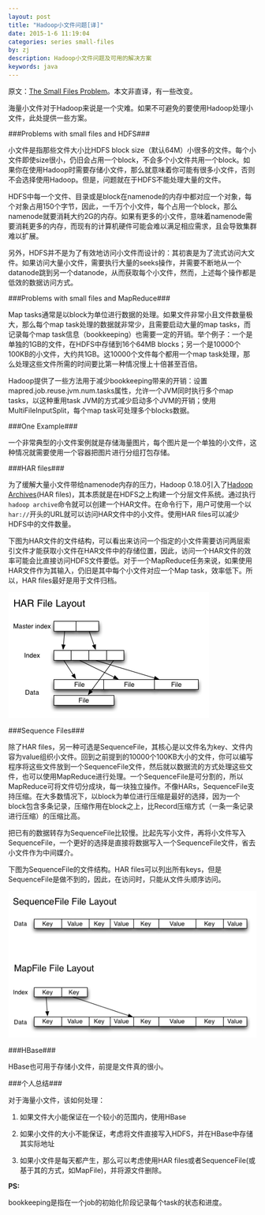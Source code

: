 ```yaml
---
layout: post
title: "Hadoop小文件问题[译]"
date: 2015-1-6 11:19:04
categories: series small-files
by: zj
description: Hadoop小文件问题及可用的解决方案
keywords: java
---
```

原文：[The Small Files Problem][link1]。本文非直译，有一些改变。

海量小文件对于Hadoop来说是一个灾难。如果不可避免的要使用Hadoop处理小文件，此处提供一些方案。

###Problems with small files and HDFS###

小文件是指那些文件大小比HDFS block size（默认64M）小很多的文件。每个小文件即使size很小，仍旧会占用一个block，不会多个小文件共用一个block。如果你在使用Hadoop时需要存储小文件，那么就意味着你可能有很多小文件，否则不会选择使用Hadoop。但是，问题就在于HDFS不能处理大量的文件。

HDFS中每一个文件、目录或是block在namenode的内存中都对应一个对象，每个对象占用150个字节，因此，一千万个小文件，每个占用一个block，那么namenode就要消耗大约2G的内存。如果有更多的小文件，意味着namenode需要消耗更多的内存，而现有的计算机硬件可能会难以满足相应需求，且会导致集群难以扩展。

另外，HDFS并不是为了有效地访问小文件而设计的：其初衷是为了流式访问大文件。如果访问大量小文件，需要执行大量的seeks操作，并需要不断地从一个datanode跳到另一个datanode，从而获取每个小文件，然而，上述每个操作都是低效的数据访问方式。

###Problems with small files and MapReduce###

Map tasks通常是以block为单位进行数据的处理。如果文件非常小且文件数量极大，那么每个map task处理的数据就非常少，且需要启动大量的map tasks，而记录每个map task信息（bookkeeping）也需要一定的开销。举个例子：一个是单独的1GB的文件，在HDFS中存储到16个64MB blocks；另一个是10000个100KB的小文件，大约共1GB。这10000个文件每个都用一个map task处理，那么处理这些文件所需的时间要比第一种情况慢上十倍甚至百倍。

Hadoop提供了一些方法用于减少bookkeeping带来的开销：设置mapred.job.reuse.jvm.num.tasks属性，允许一个JVM同时执行多个map tasks，以这种重用task JVM的方式减少启动多个JVM的开销；使用MultiFileInputSplit，每个map task可处理多个blocks数据。

###One Example###

一个非常典型的小文件案例就是存储海量图片，每个图片是一个单独的小文件，这种情况就需要使用一个容器把图片进行分组打包存储。

###HAR files###

为了缓解大量小文件带给namenode内存的压力，Hadoop 0.18.0引入了[Hadoop Archives][link2](HAR files)，其本质就是在HDFS之上构建一个分层文件系统。通过执行`hadoop archive`命令就可以创建一个HAR文件。在命令行下，用户可使用一个以`har://`开头的URL就可以访问HAR文件中的小文件。使用HAR files可以减少HDFS中的文件数量。

下图为HAR文件的文件结构，可以看出来访问一个指定的小文件需要访问两层索引文件才能获取小文件在HAR文件中的存储位置，因此，访问一个HAR文件的效率可能会比直接访问HDFS文件要低。对于一个MapReduce任务来说，如果使用HAR文件作为其输入，仍旧是其中每个小文件对应一个Map task，效率低下。所以，HAR files最好是用于文件归档。

![HAR File Layout][image1]

###Sequence Files###

除了HAR files，另一种可选是SequenceFile，其核心是以文件名为key、文件内容为value组织小文件。回到之前提到的10000个100KB大小的文件，你可以编写程序将这些文件放到一个SequenceFile文件，然后就以数据流的方式处理这些文件，也可以使用MapReduce进行处理。一个SequenceFile是可分割的，所以MapReduce可将文件切分成块，每一块独立操作。不像HARs，SequenceFile支持压缩。在大多数情况下，以block为单位进行压缩是最好的选择，因为一个block包含多条记录，压缩作用在block之上，比Record压缩方式（一条一条记录进行压缩）的压缩比高。

把已有的数据转存为SequenceFile比较慢。比起先写小文件，再将小文件写入SequenceFile，一个更好的选择是直接将数据写入一个SequenceFile文件，省去小文件作为中间媒介。

下图为SequenceFile的文件结构。HAR files可以列出所有keys，但是SequenceFile是做不到的，因此，在访问时，只能从文件头顺序访问。

![SequenceFile File Layout][image2]

###HBase###

HBase也可用于存储小文件，前提是文件真的很小。

###个人总结###

对于海量小文件，该如何处理：

1. 如果文件大小能保证在一个较小的范围内，使用HBase

2. 如果小文件的大小不能保证，考虑将文件直接写入HDFS，并在HBase中存储其实际地址

3. 如果小文件是每天都产生，那么可以考虑使用HAR files或者SequenceFile(或基于其的方式，如MapFile)，并将源文件删除。

**PS:**

bookkeeping是指在一个job的初始化阶段记录每个task的状态和进度。

[link1]:http://blog.cloudera.com/blog/2009/02/the-small-files-problem/ "The Small Files Problem"
[link2]:http://hadoop.apache.org/docs/r1.0.4/cn/hadoop_archives.html "Hadoop Archives"
[image1]:images/har.png "HAR File Layout"
[image2]:images/sequencefile.png "SequenceFile File Layout"